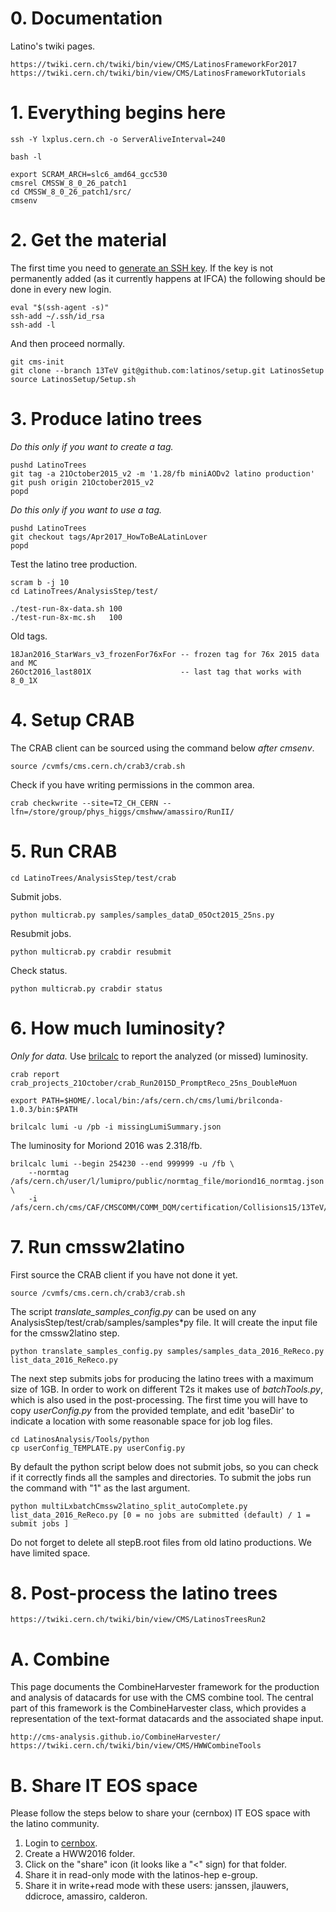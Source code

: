 # 0. Documentation

Latino's twiki pages.

    https://twiki.cern.ch/twiki/bin/view/CMS/LatinosFrameworkFor2017
    https://twiki.cern.ch/twiki/bin/view/CMS/LatinosFrameworkTutorials


# 1. Everything begins here

    ssh -Y lxplus.cern.ch -o ServerAliveInterval=240

    bash -l

    export SCRAM_ARCH=slc6_amd64_gcc530
    cmsrel CMSSW_8_0_26_patch1
    cd CMSSW_8_0_26_patch1/src/
    cmsenv


# 2. Get the material

The first time you need to [generate an SSH key](https://help.github.com/articles/generating-an-ssh-key/). If the key is not permanently added (as it currently happens at IFCA) the following should be done in every new login.

    eval "$(ssh-agent -s)"
    ssh-add ~/.ssh/id_rsa
    ssh-add -l
    
And then proceed normally.

    git cms-init
    git clone --branch 13TeV git@github.com:latinos/setup.git LatinosSetup
    source LatinosSetup/Setup.sh


# 3. Produce latino trees

*Do this only if you want to create a tag.*

    pushd LatinoTrees
    git tag -a 21October2015_v2 -m '1.28/fb miniAODv2 latino production'
    git push origin 21October2015_v2
    popd

*Do this only if you want to use a tag.*

    pushd LatinoTrees
    git checkout tags/Apr2017_HowToBeALatinLover
    popd

Test the latino tree production.

    scram b -j 10
    cd LatinoTrees/AnalysisStep/test/

    ./test-run-8x-data.sh 100
    ./test-run-8x-mc.sh   100

Old tags.

    18Jan2016_StarWars_v3_frozenFor76xFor -- frozen tag for 76x 2015 data and MC
    26Oct2016_last801X                    -- last tag that works with 8_0_1X


# 4. Setup CRAB

The CRAB client can be sourced using the command below *after cmsenv*.

    source /cvmfs/cms.cern.ch/crab3/crab.sh

Check if you have writing permissions in the common area.

    crab checkwrite --site=T2_CH_CERN --lfn=/store/group/phys_higgs/cmshww/amassiro/RunII/


# 5. Run CRAB

    cd LatinoTrees/AnalysisStep/test/crab

Submit jobs.

    python multicrab.py samples/samples_dataD_05Oct2015_25ns.py

Resubmit jobs.

    python multicrab.py crabdir resubmit

Check status.
    
    python multicrab.py crabdir status


# 6. How much luminosity?

*Only for data.* Use [brilcalc](http://cms-service-lumi.web.cern.ch/cms-service-lumi/brilwsdoc.html) to report the analyzed (or missed) luminosity.

    crab report crab_projects_21October/crab_Run2015D_PromptReco_25ns_DoubleMuon

    export PATH=$HOME/.local/bin:/afs/cern.ch/cms/lumi/brilconda-1.0.3/bin:$PATH

    brilcalc lumi -u /pb -i missingLumiSummary.json

The luminosity for Moriond 2016 was 2.318/fb.

    brilcalc lumi --begin 254230 --end 999999 -u /fb \
        --normtag /afs/cern.ch/user/l/lumipro/public/normtag_file/moriond16_normtag.json \
        -i /afs/cern.ch/cms/CAF/CMSCOMM/COMM_DQM/certification/Collisions15/13TeV/Reprocessing/Cert_13TeV_16Dec2015ReReco_Collisions15_25ns_JSON.txt


# 7. Run cmssw2latino

First source the CRAB client if you have not done it yet.

    source /cvmfs/cms.cern.ch/crab3/crab.sh

The script *translate_samples_config.py* can be used on any AnalysisStep/test/crab/samples/samples*py file. It will create the input file for the cmssw2latino step.

    python translate_samples_config.py samples/samples_data_2016_ReReco.py list_data_2016_ReReco.py

The next step submits jobs for producing the latino trees with a maximum size of 1GB. In order to work on different T2s it makes use of *batchTools.py*, which is also used in the post-processing. The first time you will have to copy *userConfig.py* from the provided template, and edit 'baseDir' to indicate a location with some reasonable space for job log files. 

    cd LatinosAnalysis/Tools/python
    cp userConfig_TEMPLATE.py userConfig.py

By default the python script below does not submit jobs, so you can check if it correctly finds all the samples and directories. To submit the jobs run the command with "1" as the last argument.

    python multiLxbatchCmssw2latino_split_autoComplete.py list_data_2016_ReReco.py [0 = no jobs are submitted (default) / 1 = submit jobs ]

Do not forget to delete all stepB.root files from old latino productions. We have limited space.


# 8. Post-process the latino trees

    https://twiki.cern.ch/twiki/bin/view/CMS/LatinosTreesRun2


# A. Combine

This page documents the CombineHarvester framework for the production and analysis of datacards for use with the CMS combine tool. The central part of this framework is the CombineHarvester class, which provides a representation of the text-format datacards and the associated shape input.

    http://cms-analysis.github.io/CombineHarvester/
    https://twiki.cern.ch/twiki/bin/view/CMS/HWWCombineTools


# B. Share IT EOS space

Please follow the steps below to share your (cernbox) IT EOS space with the latino community.

1. Login to [cernbox](cernbox.cern.ch).
2. Create a HWW2016 folder.
3. Click on the "share" icon (it looks like a "<" sign) for that folder.
4. Share it in read-only mode with the latinos-hep e-group.
5. Share it in write+read mode with these users: janssen, jlauwers, ddicroce, amassiro, calderon.
